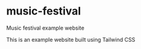 # music-festival
Music festival example website

This is an example website built using Tailwind CSS
